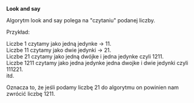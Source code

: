 **Look and say**

Algorytm look and say polega na "czytaniu" podanej liczby.  

Przykład:  

Liczbe 1 czytamy jako jedną jedynke -> 11.  
Liczbe 11 czytamy jako dwie jedynki -> 21.  
Liczbe 21 czytamy jako jedną dwójke i jedna jedynke czyli 1211.  
Liczbe 1211 czytamy jako jedna jedynke jedna dwojke i dwie jedynki czyli 111221.    
itd.  

Oznacza to, że jeśli podamy liczbę 21 do algorytmu on powinien nam zwrócić liczbę 1211.